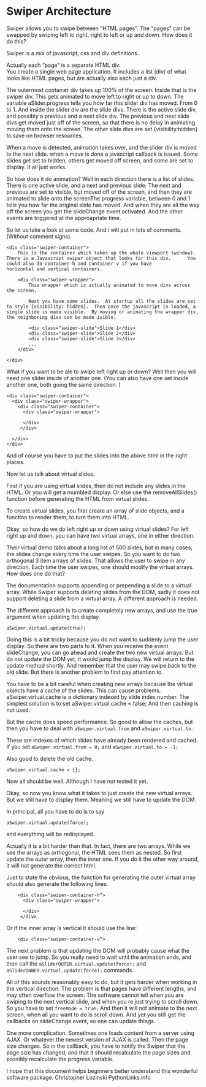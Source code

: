 # Swiper Architecture  

Swiper allows you to swipe between “HTML pages”.
The “pages” can be swapped by swiping left to right, right to left or up and down.  How does it do this?

  
Swiper is a mix of javascript, css and div definitions. 

Actually each “page” is a separate HTML div.  
You create a single web page application.  It includes a list (div) of what looks like HTML pages, but are actually also each just a div.  

The outermost container div takes up 100% of the screen.  Inside that is the swiper div.  This gets animated to move left to right or up to down.  The 
variable aSlider.progress tells you how far this slider div has moved.  From 0 to 1.  And inside the slider div are the slide divs.  There is the active slide div, and possibly a previous and a next slide div.   The previous and next slide divs get moved just off of the screen, so that there is no delay in animating moving them onto the screen.  The other slide divs are set {visibility:hidden} to save on browser resources. 

When a move is detected, animation takes over,  and the slider div is moved to the next slide.  when
a move is done a javascript callback is issued.  Some slides get set to hidden, others get moved off screen, and some are set to display.  It all just works. 

So how does it do animation?  Well in each direction there is a list of slides.  There is one active slide, and a next and previous slide.  The next and previous are set to visible, but moved  off of the screen, and then they are animated to slide onto the screenThe progress variable, between 0 and 1 tells you how far the original slide has moved.  And when they are all the way off the screen you get the slideChange event activated.  And the other events are triggered at the approapriate time. 

So let us take a look at some code.  And i will put in lots of comments. (Without comment signs).
```
<div class="swiper-container">
    This is the container which takes up the whole viewport (window).  There is a Javascript swiper object that looks for this div.      You could also do container-h and container-v if you have
horizontal and vertical containers.    

    <div class="swiper-wrapper">
        This wrapper which is actually animated to move divs across the screen. 

        Next you have some slides.  At startup all the slides are set to style {visibility: hidden}.  Then once the javascript is loaded, a single slide is made visible.  By moving or animating the wrapper div, the neighboring divs can be made isible. 

        <div class="swiper-slide">Slide 1</div>
        <div class="swiper-slide">Slide 2</div>
        <div class="swiper-slide">Slide 3</div>
        ...
    </div>
  
</div>
```

What if you want to be ale to swipe left right up or down?  Well then you will need one slider inside of another one.  (You can also have one set inside another one, both going the same direction. )
```
<div class="swiper-container">
  <div class="swiper-wrapper">
    <div class="swiper-container">
      <div class="swiper-wrapper">

      </div>
     </div>

  </div>
</div>
```
And of course you have to put the slides into the above html
in the right places.  

Now let us talk about virtual slides. 

First if you are using virtual slides, then do not include any slides in the HTML.  Or you will get a mumbled display.  Or else use the removeAllSlides() function before 
generating the HTML from virtual slides. 

To create virtual slides, you first
create an array of slide objects, and a function to render them, to turn them into HTML.  

Okay, so how do we do left right up or down using virtual slides?   For left right up and down, you can have two virtual arrays, one in either direction. 

Their virtual demo talks about a long list of 500 slides, but in many cases, the slides change every time the user swipes.  So you want to do two orthogonal 3 item arrays of slides.  That allows the user to swipe in any direction.  Each time the user swipes, one should modify the virtual arrays.   How does one do that?

The documentation supports appending or prepending a slide to a virtual array.  While Swiper supports deleting slides from the DOM, sadly it does not support deleting a slide from a virtual array. A different approach is needed.

The different approach is to create completely new arrays, and use the true argument  when updating the display. 

```
aSwiper.virtual.update(true);
```

Doing this is a bit tricky because you do not want to suddenly jump the user display.  So there are two parts to it. 
When you receive the event slideChange, you can go ahead and create the two new virtual arrays. But do 
not update the DOM yet, it would jump the display.  We will return to the update method shortly.  And 
remember that the user may swipe back to the old slide.  But there is another problem to first pay attention to. 

You have to be a  bit careful when creating new arrays because the virtual objects have a cache of the slides.  This can cause problems. aSwiper.virtual.cache is a dictionary indexed by slide index number.   The simplest solution is to set 
aSwiper.virtual.cache = false;
And then caching is not used. 

But the cache does speed performance.  So good to allow the caches, but then you have to deal with 
`aSwiper.virtual.from` and `aSwiper.virtual.to`.

These are indexes of which slides have already been rendered and cached.  If you set 
`aSwiper.virtual.from = 0;` and `aSwiper.virtual.to = -1;`

Also good to delete the old cache. 
```
aSwiper.virtual.cache = {};
```

Now all should be well.  Although I have not tested it yet. 

Okay, so now you know what it takes to just create 
the new virtual arrays. But we still have to display them. Meaning we still have to  update the DOM. 

In principal, all you have to do is to say 
```
aSwiper.virtual.update(force);
```
and everything will be redisplayed.  

Actually it is a bit harder than that.  In fact, there are two arrays.  While we see the arrays as orthogonal, the HTML sees them as nested.  So first update the outer array, then the inner one. If you do it the other way around, it will not generate the correct html.


Just to state the obvious, the function for generating the outer virtual array should also generate the following lines. 
```
    <div class="swiper-container-h“>
      <div class="swiper-wrapper">

      </div>
     </div>
```
Or if the inner array is vertical it should use the line: 
```
    <div class="swiper-container-v“>
```

The next problem is that updating the DOM will probably cause what the user see to jump.  So you really need to wait until the animation ends, and then call the `aSliderOUTER.virtual.update(force);` and `aSliderINNER.virtual.update(force);`
commands.

All of this sounds reasonably easy to do, but it gets harder when working in the vertical direction.  The problem is that pages have different lengths, and may often overflow the screen.  The software cannot tell when you are swiping to the next vertical slide, and when you re just trying to scroll down. So you have to set 
`
freeMode = true;
`
And then it will not animate to the next screen, when all you want to do is scroll down. And yet you still get the callbacks on slideChange event, so one can update things. 

One more complication. Sometimes one loads content from a server using AJAX. Or whatever the newest version of AJAX is called. Then the page size changes.  So in the callback, you have to notify the Swiper that the page size has changed, and that it should recalculate the page sizes and possibly recalculate the progress variable.  

I hope that this document helps beginners better understand this wonderful software package. 
Christopher Lozinski
PythonLinks.info



